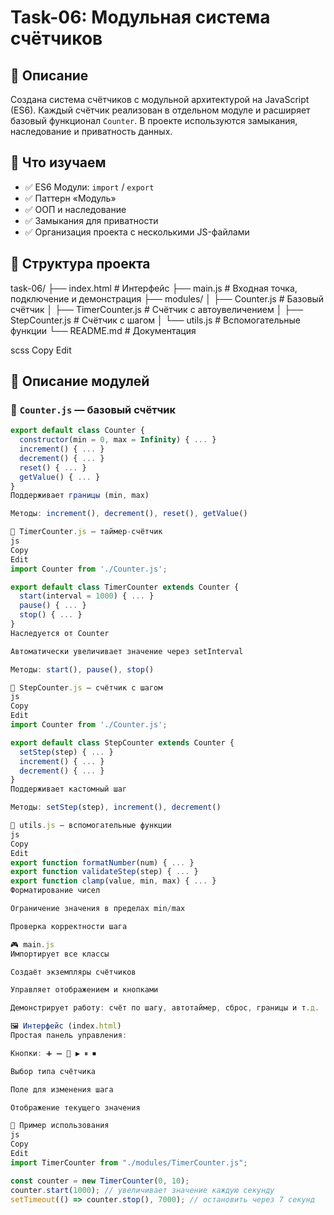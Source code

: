 # Task-06: Модульная система счётчиков

## 📌 Описание

Создана система счётчиков с модульной архитектурой на JavaScript (ES6). Каждый счётчик реализован в отдельном модуле и расширяет базовый функционал `Counter`. В проекте используются замыкания, наследование и приватность данных.

## 🧠 Что изучаем

- ✅ ES6 Модули: `import` / `export`
- ✅ Паттерн «Модуль»
- ✅ ООП и наследование
- ✅ Замыкания для приватности
- ✅ Организация проекта с несколькими JS-файлами

## 📁 Структура проекта

task-06/
├── index.html # Интерфейс
├── main.js # Входная точка, подключение и демонстрация
├── modules/
│ ├── Counter.js # Базовый счётчик
│ ├── TimerCounter.js # Счётчик с автоувеличением
│ ├── StepCounter.js # Счётчик с шагом
│ └── utils.js # Вспомогательные функции
└── README.md # Документация

scss
Copy
Edit

## 🧩 Описание модулей

### 🔹 `Counter.js` — базовый счётчик

```js
export default class Counter {
  constructor(min = 0, max = Infinity) { ... }
  increment() { ... }
  decrement() { ... }
  reset() { ... }
  getValue() { ... }
}
Поддерживает границы (min, max)

Методы: increment(), decrement(), reset(), getValue()

🔹 TimerCounter.js — таймер-счётчик
js
Copy
Edit
import Counter from './Counter.js';

export default class TimerCounter extends Counter {
  start(interval = 1000) { ... }
  pause() { ... }
  stop() { ... }
}
Наследуется от Counter

Автоматически увеличивает значение через setInterval

Методы: start(), pause(), stop()

🔹 StepCounter.js — счётчик с шагом
js
Copy
Edit
import Counter from './Counter.js';

export default class StepCounter extends Counter {
  setStep(step) { ... }
  increment() { ... }
  decrement() { ... }
}
Поддерживает кастомный шаг

Методы: setStep(step), increment(), decrement()

🔹 utils.js — вспомогательные функции
js
Copy
Edit
export function formatNumber(num) { ... }
export function validateStep(step) { ... }
export function clamp(value, min, max) { ... }
Форматирование чисел

Ограничение значения в пределах min/max

Проверка корректности шага

🎮 main.js
Импортирует все классы

Создаёт экземпляры счётчиков

Управляет отображением и кнопками

Демонстрирует работу: счёт по шагу, автотаймер, сброс, границы и т.д.

🖼 Интерфейс (index.html)
Простая панель управления:

Кнопки: ➕ ➖ 🔁 ▶️ ⏸ ⏹

Выбор типа счётчика

Поле для изменения шага

Отображение текущего значения

🧪 Пример использования
js
Copy
Edit
import TimerCounter from "./modules/TimerCounter.js";

const counter = new TimerCounter(0, 10);
counter.start(1000); // увеличивает значение каждую секунду
setTimeout(() => counter.stop(), 7000); // остановить через 7 секунд